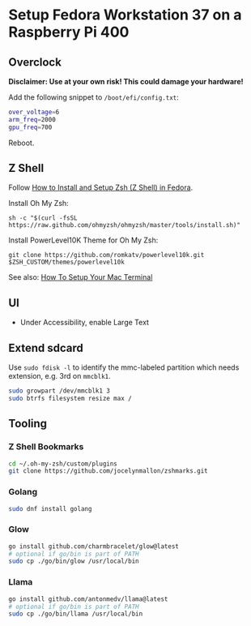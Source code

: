# Setup Fedora Workstation 37 on a Raspberry Pi 400

## Overclock

**Disclaimer: Use at your own risk! This could damage your hardware!**

Add the following snippet to `/boot/efi/config.txt`:

```bash
over_voltage=6
arm_freq=2000
gpu_freq=700
```

Reboot.

## Z Shell 

Follow [How to Install and Setup Zsh (Z Shell) in Fedora](https://www.tecmint.com/install-zsh-shell-in-fedora/).

Install Oh My Zsh:

`sh -c "$(curl -fsSL https://raw.github.com/ohmyzsh/ohmyzsh/master/tools/install.sh)"`

Install PowerLevel10K Theme for Oh My Zsh:

`git clone https://github.com/romkatv/powerlevel10k.git $ZSH_CUSTOM/themes/powerlevel10k`

See also: [How To Setup Your Mac Terminal](https://www.josean.com/posts/terminal-setup)

## UI 

- Under Accessibility, enable Large Text

## Extend sdcard

Use `sudo fdisk -l` to identify the mmc-labeled partition which needs extension, e.g. 3rd on `mmcblk1`.

```bash 
sudo growpart /dev/mmcblk1 3
sudo btrfs filesystem resize max /
```

## Tooling

### Z Shell Bookmarks

```bash
cd ~/.oh-my-zsh/custom/plugins
git clone https://github.com/jocelynmallon/zshmarks.git
```

### Golang

```bash
sudo dnf install golang
```

### Glow

```bash
go install github.com/charmbracelet/glow@latest
# optional if go/bin is part of PATH
sudo cp ./go/bin/glow /usr/local/bin
```

### Llama

```bash
go install github.com/antonmedv/llama@latest
# optional if go/bin is part of PATH
sudo cp ./go/bin/llama /usr/local/bin
```
